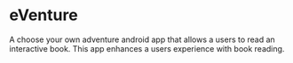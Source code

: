 eVenture
========

A choose your own adventure android app that allows a users to read an interactive book.  This app enhances a users experience with book reading.
